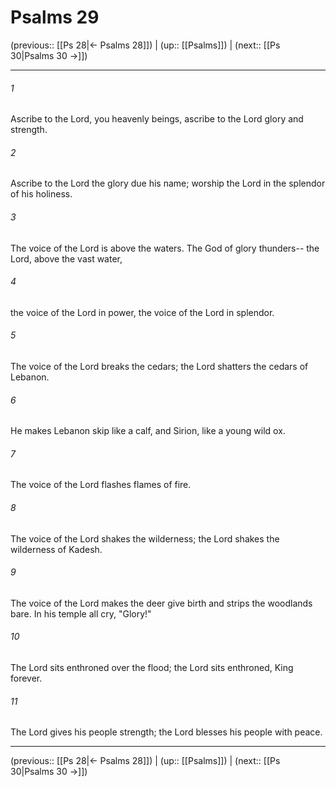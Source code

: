 # Psalms 29

(previous:: [[Ps 28|← Psalms 28]]) | (up:: [[Psalms]]) | (next:: [[Ps 30|Psalms 30 →]])

***


###### 1 
Ascribe to the Lord, you heavenly beings, ascribe to the Lord glory and strength. 

###### 2 
Ascribe to the Lord the glory due his name; worship the Lord in the splendor of his holiness. 

###### 3 
The voice of the Lord is above the waters. The God of glory thunders-- the Lord, above the vast water, 

###### 4 
the voice of the Lord in power, the voice of the Lord in splendor. 

###### 5 
The voice of the Lord breaks the cedars; the Lord shatters the cedars of Lebanon. 

###### 6 
He makes Lebanon skip like a calf, and Sirion, like a young wild ox. 

###### 7 
The voice of the Lord flashes flames of fire. 

###### 8 
The voice of the Lord shakes the wilderness; the Lord shakes the wilderness of Kadesh. 

###### 9 
The voice of the Lord makes the deer give birth and strips the woodlands bare. In his temple all cry, "Glory!" 

###### 10 
The Lord sits enthroned over the flood; the Lord sits enthroned, King forever. 

###### 11 
The Lord gives his people strength; the Lord blesses his people with peace.

***

(previous:: [[Ps 28|← Psalms 28]]) | (up:: [[Psalms]]) | (next:: [[Ps 30|Psalms 30 →]])
